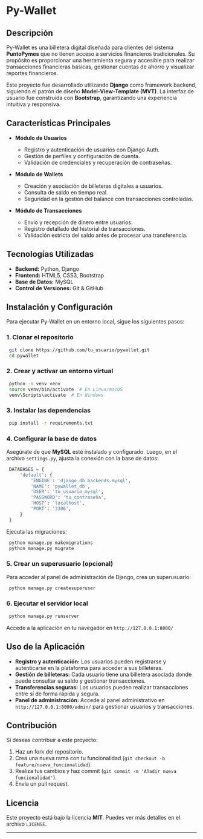 # Py-Wallet

## Descripción
Py-Wallet es una billetera digital diseñada para clientes del sistema **PuntoPymes** que no tienen acceso a servicios financieros tradicionales. Su propósito es proporcionar una herramienta segura y accesible para realizar transacciones financieras básicas, gestionar cuentas de ahorro y visualizar reportes financieros.

Este proyecto fue desarrollado utilizando **Django** como framework backend, siguiendo el patrón de diseño **Model-View-Template (MVT)**. La interfaz de usuario fue construida con **Bootstrap**, garantizando una experiencia intuitiva y responsiva.

## Características Principales
- **Módulo de Usuarios**
  - Registro y autenticación de usuarios con Django Auth.
  - Gestión de perfiles y configuración de cuenta.
  - Validación de credenciales y recuperación de contraseñas.

- **Módulo de Wallets**
  - Creación y asociación de billeteras digitales a usuarios.
  - Consulta de saldo en tiempo real.
  - Seguridad en la gestión del balance con transacciones controladas.

- **Módulo de Transacciones**
  - Envío y recepción de dinero entre usuarios.
  - Registro detallado del historial de transacciones.
  - Validación estricta del saldo antes de procesar una transferencia.

## Tecnologías Utilizadas
- **Backend:** Python, Django
- **Frontend:** HTML5, CSS3, Bootstrap
- **Base de Datos:** MySQL
- **Control de Versiones:** Git & GitHub

## Instalación y Configuración
Para ejecutar Py-Wallet en un entorno local, sigue los siguientes pasos:

### 1. Clonar el repositorio
```sh
 git clone https://github.com/tu_usuario/pywallet.git
 cd pywallet
```

### 2. Crear y activar un entorno virtual
```sh
 python -m venv venv
 source venv/bin/activate  # En Linux/macOS
 venv\Scripts\activate  # En Windows
```

### 3. Instalar las dependencias
```sh
 pip install -r requirements.txt
```

### 4. Configurar la base de datos
Asegúrate de que **MySQL** esté instalado y configurado. Luego, en el archivo `settings.py`, ajusta la conexión con la base de datos:
```python
 DATABASES = {
     'default': {
         'ENGINE': 'django.db.backends.mysql',
         'NAME': 'pywallet_db',
         'USER': 'tu_usuario_mysql',
         'PASSWORD': 'tu_contraseña',
         'HOST': 'localhost',
         'PORT': '3306',
     }
 }
```

Ejecuta las migraciones:
```sh
 python manage.py makemigrations
 python manage.py migrate
```

### 5. Crear un superusuario (opcional)
Para acceder al panel de administración de Django, crea un superusuario:
```sh
 python manage.py createsuperuser
```

### 6. Ejecutar el servidor local
```sh
 python manage.py runserver
```
Accede a la aplicación en tu navegador en `http://127.0.0.1:8000/`

## Uso de la Aplicación
- **Registro y autenticación:** Los usuarios pueden registrarse y autenticarse en la plataforma para acceder a sus billeteras.
- **Gestión de billeteras:** Cada usuario tiene una billetera asociada donde puede consultar su saldo y gestionar transacciones.
- **Transferencias seguras:** Los usuarios pueden realizar transacciones entre sí de forma rápida y segura.
- **Panel de administración:** Accede al panel administrativo en `http://127.0.0.1:8000/admin/` para gestionar usuarios y transacciones.

## Contribución
Si deseas contribuir a este proyecto:
1. Haz un fork del repositorio.
2. Crea una nueva rama con tu funcionalidad (`git checkout -b feature/nueva_funcionalidad`).
3. Realiza tus cambios y haz commit (`git commit -m 'Añadir nueva funcionalidad'`).
4. Envía un pull request.

## Licencia
Este proyecto está bajo la licencia **MIT**. Puedes ver más detalles en el archivo `LICENSE`.

---
